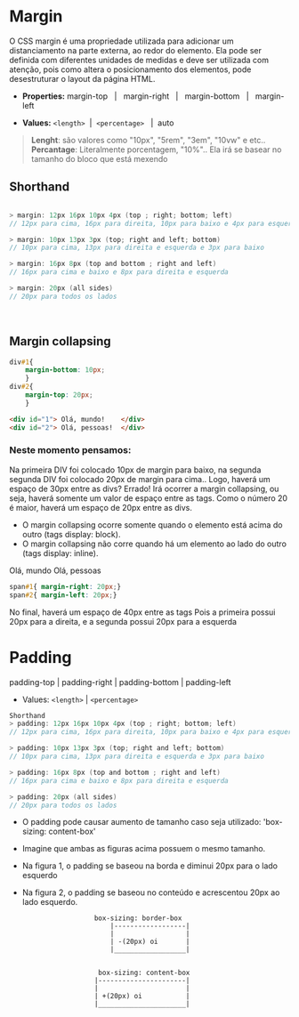 # Margin 
O CSS margin é uma propriedade utilizada para adicionar um distanciamento na parte externa, ao redor do elemento. Ela pode ser definida com diferentes unidades de medidas e deve ser utilizada com atenção, pois como altera o posicionamento dos elementos, pode desestruturar o layout da página HTML.


- __Properties:__   margin-top &nbsp;&nbsp;|&nbsp;&nbsp; margin-right &nbsp;&nbsp;|&nbsp;&nbsp; margin-bottom &nbsp;&nbsp;|&nbsp;&nbsp; margin-left  

- __Values:__ `<length>`&nbsp;&nbsp;|&nbsp;&nbsp;`<percentage>` &nbsp;&nbsp;|&nbsp;&nbsp;auto 

> __Lenght__: são valores como "10px", "5rem", "3em", "10vw" e etc.. </br>
> __Percantage__: Literalmente porcentagem, "10%".. Ela irá se basear no tamanho do bloco que está mexendo

## Shorthand
```c#

> margin: 12px 16px 10px 4px (top ; right; bottom; left)
// 12px para cima, 16px para direita, 10px para baixo e 4px para esquerda

> margin: 10px 13px 3px (top; right and left; bottom)
// 10px para cima, 13px para direita e esquerda e 3px para baixo

> margin: 16px 8px (top and bottom ; right and left)
// 16px para cima e baixo e 8px para direita e esquerda

> margin: 20px (all sides)
// 20px para todos os lados
```

</br>


## Margin collapsing
```css
div#1{ 
    margin-bottom: 10px;
    }
div#2{ 
    margin-top: 20px;
    }
```
```html
<div id="1"> Olá, mundo!    </div>
<div id="2"> Olá, pessoas!  </div>
```

### Neste momento pensamos: 
Na primeira DIV foi colocado 10px de margin para baixo, na segunda segunda DIV foi colocado 20px de margin para cima.. Logo, haverá um espaço de 30px entre as divs? Errado! 
Irá ocorrer a margin collapsing, ou seja, haverá somente um valor de espaço entre as tags.
Como o número 20 é maior, haverá um espaço de 20px entre as divs. 

* O margin collapsing ocorre somente quando o elemento está acima do outro (tags display: block).
* O margin collapsing não corre quando há um elemento ao lado do outro (tags display: inline).

<span id="1"> Olá, mundo </span>
<span id="2"> Olá, pessoas </span>

```css
span#1{ margin-right: 20px;}
span#2{ margin-left: 20px;}
```
No final, haverá um espaço de 40px entre as tags <span>
Pois a primeira possui 20px para a direita, e a segunda possui 20px para a esquerda


<!------------------------------------------------------------------------------------------------------------------------->
# Padding
padding-top | padding-right | padding-bottom | padding-left  
- Values: `<length>` | `<percentage>` 

```cs
Shorthand
> padding: 12px 16px 10px 4px (top ; right; bottom; left)
// 12px para cima, 16px para direita, 10px para baixo e 4px para esquerda

> padding: 10px 13px 3px (top; right and left; bottom)
// 10px para cima, 13px para direita e esquerda e 3px para baixo

> padding: 16px 8px (top and bottom ; right and left)
// 16px para cima e baixo e 8px para direita e esquerda

> padding: 20px (all sides)
// 20px para todos os lados
```

* O padding pode causar aumento de tamanho caso seja utilizado: 'box-sizing: content-box'

- Imagine que ambas as figuras acima possuem o mesmo tamanho.
- Na figura 1, o padding se baseou na borda e diminui 20px para o lado esquerdo
- Na figura 2, o padding se baseou no conteúdo e acrescentou 20px ao lado esquerdo.

                        box-sizing: border-box                
                            |------------------|
                            |                  |
                            | -(20px) oi       | 
                            |__________________|


                         box-sizing: content-box 
                        |----------------------|
                        |                      |
                        | +(20px) oi           |
                        |______________________|


